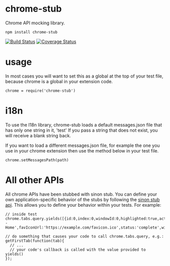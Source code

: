 # chrome-stub

Chrome API mocking library.

```
npm install chrome-stub
```

[![Build Status](https://travis-ci.org/gcochard/chrome-stub.svg?branch=master)](https://travis-ci.org/gcochard/chrome-stub)
[![Coverage Status](https://img.shields.io/coveralls/gcochard/chrome-stub.svg)](https://coveralls.io/r/gcochard/chrome-stub?branch=master)

# usage

In most cases you will want to set this as a global at the top of your test file, because chrome is a global in your extension code.

```
chrome = require('chrome-stub')
```

# i18n

To use the I18n library, chrome-stub loads a default messages.json file that has only one string in it, 'test'
If you pass a string that does not exist, you will receive a blank string back.  

If you want to load a different messages.json file, for example the one you use in your chrome extension then use 
the method below in your test file.

```
chrome.setMessagesPath(path)
```

# All other APIs

All chrome APIs have been stubbed with sinon stub. You can define your own application-specific behavior of the stubs by following the [sinon stub api](http://sinonjs.org/docs/#stubs). This allows you to define your behavior within your tests. For example:

```
// inside test
chrome.tabs.query.yields([{id:0,index:0,windowId:0,highlighted:true,active:true,pinned:false,url:'https://example.com',title:'example.com - Home',favIconUrl:'https://example.com/favicon.ico',status:'complete',width:800,height:600}]);

// do something that causes your code to call chrome.tabs.query, e.g.:
getFirstTab(function(tab){
  // ...
  // your code's callback is called with the value provided to yields()
});
```

